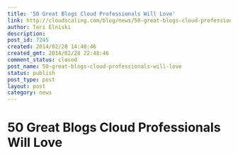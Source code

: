 ```yaml
---
title: '50 Great Blogs Cloud Professionals Will Love'
link: http://cloudscaling.com/blog/news/50-great-blogs-cloud-professionals-will-love/
author: Teri Elniski
description: 
post_id: 7245
created: 2014/02/28 14:48:46
created_gmt: 2014/02/28 22:48:46
comment_status: closed
post_name: 50-great-blogs-cloud-professionals-will-love
status: publish
post_type: post
layout: post
category: news
---
```


# 50 Great Blogs Cloud Professionals Will Love

